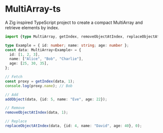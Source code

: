 # MultiArray-ts

A Zig inspired TypeScript project to create a compact MultiArray and retrieve elements by index.

```typescript
import {type MultiArray, getIndex, removeObjectAtIndex, replaceObjectAtIndex, addObject} from 'multiarray-ts';

type Example = { id: number; name: string; age: number };
const data: MultiArray<Example> = {
  id: [1, 2, 3],
  name: ["Alice", "Bob", "Charlie"],
  age: [25, 30, 35],
};

// Fetch
const proxy = getIndex(data, 1);
console.log(proxy.name); // Bob

// Add
addObject(data, {id: 5, name: "Eve", age: 22});

// Remove
removeObjectAtIndex(data, 1);

// Replace
replaceObjectAtIndex(data, {id: 4, name: "David", age: 40}, 0);
```